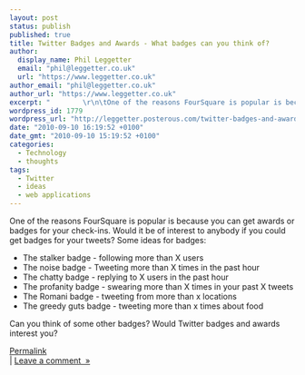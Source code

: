 ```yaml
---
layout: post
status: publish
published: true
title: Twitter Badges and Awards - What badges can you think of?
author:
  display_name: Phil Leggetter
  email: "phil@leggetter.co.uk"
  url: "https://www.leggetter.co.uk"
author_email: "phil@leggetter.co.uk"
author_url: "https://www.leggetter.co.uk"
excerpt: "        \r\n\tOne of the reasons FourSquare is popular is because you can get awards or badges for your check-ins. Would it be of interest to anybody if you could get badges for your tweets? Some ideas for badges: The stalker badge - following more than X..."
wordpress_id: 1779
wordpress_url: "http://leggetter.posterous.com/twitter-badges-and-awards-what-badges-can-you"
date: "2010-09-10 16:19:52 +0100"
date_gmt: "2010-09-10 15:19:52 +0100"
categories:
  - Technology
  - thoughts
tags:
  - Twitter
  - ideas
  - web applications
---
```


<p>One of the reasons FourSquare is popular is because you can get awards or badges for your check-ins. Would it be of interest to anybody if you could get badges for your tweets? Some ideas for badges:
<ul>
<li> The stalker badge - following more than X users</li>
<li>The noise badge - Tweeting more than X times in the past hour</li>
<li>The chatty badge - replying to X users in the past hour</li>
<li>The profanity badge - swearing more than X times in your past X tweets</li>
<li>The Romani badge - tweeting from more than x locations</li>
<li>The greedy guts badge - tweeting more than x times about food</li>
</ul>
<p>Can you think of some other badges? Would Twitter badges and awards interest you? </p>
<p><a href="http://leggetter.posterous.com/twitter-badges-and-awards-what-badges-can-you">Permalink</a><br />
 | <a href="http://leggetter.posterous.com/twitter-badges-and-awards-what-badges-can-you#comment">Leave a comment&nbsp;&nbsp;&raquo;</a></p>
